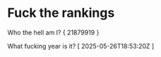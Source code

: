 # Fuck the rankings

Who the hell am I?
{ 21879919 }

What fucking year is it?
[ 2025-05-26T18:53:20Z ]
